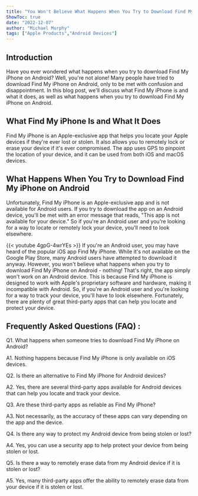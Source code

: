 ```yaml
---
title: "You Won't Believe What Happens When You Try to Download Find My iPhone on Android!"
ShowToc: true 
date: "2022-12-07"
author: "Michael Murphy" 
tags: ["Apple Products","Android Devices"]
---
```

## Introduction

Have you ever wondered what happens when you try to download Find My iPhone on Android? Well, you're not alone! Many people have tried to download Find My iPhone on Android, only to be met with confusion and disappointment. In this blog post, we'll discuss what Find My iPhone is and what it does, as well as what happens when you try to download Find My iPhone on Android.

## What Find My iPhone Is and What It Does

Find My iPhone is an Apple-exclusive app that helps you locate your Apple devices if they're ever lost or stolen. It also allows you to remotely lock or erase your device if it's ever compromised. The app uses GPS to pinpoint the location of your device, and it can be used from both iOS and macOS devices.

## What Happens When You Try to Download Find My iPhone on Android

Unfortunately, Find My iPhone is an Apple-exclusive app and is not available for Android users. If you try to download the app on an Android device, you'll be met with an error message that reads, "This app is not available for your device." So if you're an Android user and you're looking for a way to locate or remotely lock your device, you'll need to look elsewhere.

{{< youtube 4gpG-4wrYEs >}} 
If you're an Android user, you may have heard of the popular iOS app Find My iPhone. While it's not available on the Google Play Store, many Android users have attempted to download it anyway. However, you won't believe what happens when you try to download Find My iPhone on Android - nothing! That's right, the app simply won't work on an Android device. This is because Find My iPhone is designed to work with Apple's proprietary software and hardware, making it incompatible with Android. So, if you're an Android user and you're looking for a way to track your device, you'll have to look elsewhere. Fortunately, there are plenty of great third-party apps that can help you locate and protect your device.

## Frequently Asked Questions (FAQ) :
Q1. What happens when someone tries to download Find My iPhone on Android?

A1. Nothing happens because Find My iPhone is only available on iOS devices.

Q2. Is there an alternative to Find My iPhone for Android devices?

A2. Yes, there are several third-party apps available for Android devices that can help you locate and track your device.

Q3. Are these third-party apps as reliable as Find My iPhone?

A3. Not necessarily, as the accuracy of these apps can vary depending on the app and the device.

Q4. Is there any way to protect my Android device from being stolen or lost?

A4. Yes, you can use a security app to help protect your device from being stolen or lost.

Q5. Is there a way to remotely erase data from my Android device if it is stolen or lost?

A5. Yes, many third-party apps offer the ability to remotely erase data from your device if it is stolen or lost.


